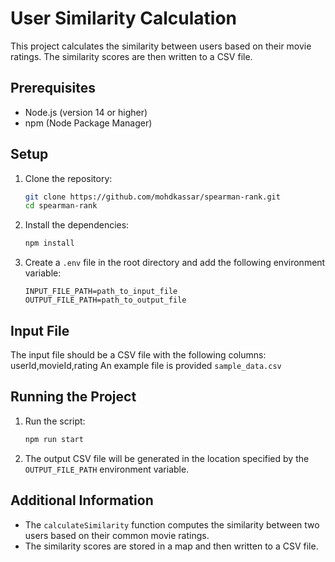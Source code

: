 # User Similarity Calculation

This project calculates the similarity between users based on their movie ratings. The similarity scores are then written to a CSV file.

## Prerequisites

- Node.js (version 14 or higher)
- npm (Node Package Manager)

## Setup

1. Clone the repository:
    ```sh
    git clone https://github.com/mohdkassar/spearman-rank.git
    cd spearman-rank
    ```

2. Install the dependencies:
    ```sh
    npm install
    ```

3. Create a `.env` file in the root directory and add the following environment variable:
    ```env
    INPUT_FILE_PATH=path_to_input_file
    OUTPUT_FILE_PATH=path_to_output_file
    ```

## Input File

The input file should be a CSV file with the following columns: userId,movieId,rating
An example file is provided `sample_data.csv`

## Running the Project

1. Run the script:
    ```sh
    npm run start
    ```

2. The output CSV file will be generated in the location specified by the `OUTPUT_FILE_PATH` environment variable.

## Additional Information

- The `calculateSimilarity` function computes the similarity between two users based on their common movie ratings.
- The similarity scores are stored in a map and then written to a CSV file.